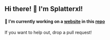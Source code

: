 ## Hi there! 👋 I'm Splatterxl!

#### 🔭 I’m currently working on a [website](https://splatterxl.github.io/rcorp_files/) in this [repo](https://github.com/Splatterxl/rcorp_files/)
If you want to help out, drop a pull request!

<!--
**Splatterxl/splatterxl** is a ✨ _special_ ✨ repository because its `README.md` (this file) appears on your GitHub profile.

Here are some ideas to get you started:

- 🔭 I’m currently working on ...
- 🌱 I’m currently learning ...
- 👯 I’m looking to collaborate on ...
- 🤔 I’m looking for help with ...
- 💬 Ask me about ...
- 📫 How to reach me: ...
- 😄 Pronouns: ...
- ⚡ Fun fact: ...
-->
